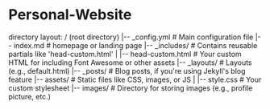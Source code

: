 # Personal-Website
directory layout:
/ (root directory)
|-- _config.yml           # Main configuration file
|-- index.md              # homepage or landing page
|-- _includes/            # Contains reusable partials like 'head-custom.html'
|   |-- head-custom.html  # Your custom HTML for including Font Awesome or other assets
|-- _layouts/             # Layouts (e.g., default.html)
|-- _posts/               # Blog posts, if you're using Jekyll's blog feature
|-- assets/               # Static files like CSS, images, or JS
|   |-- style.css         # Your custom stylesheet
|-- images/               # Directory for storing images (e.g., profile picture, etc.)
